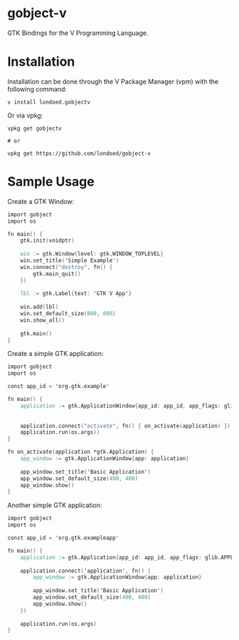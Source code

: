 # gobject-v
GTK Bindings for the V Programming Language.

# Installation
Installation can be done through the V Package Manager (vpm) with the following command:
```
v install londoed.gobjectv
```
Or via vpkg:
```
vpkg get gobjectv

# or

vpkg get https://github.com/londoed/gobject-v
```
# Sample Usage
Create a GTK Window:

```V
import gobject
import os

fn main() {
    gtk.init(voidptr)
    
    win := gtk.Window{level: gtk.WINDOW_TOPLEVEL}
    win.set_title('Simple Example')
    win.connect("destroy", fn() {
        gtk.main_quit()
    })
    
    lbl := gtk.Label{text: 'GTK V App'}
    
    win.add(lbl)
    win.set_default_size(800, 800)
    win.show_all()
    
    gtk.main()
}
```

Create a simple GTK application:

```V
import gobject
import os

const app_id = 'org.gtk.example'

fn main() {
    application := gtk.ApplicationWindow{app_id: app_id, app_flags: glib.APPLICATION_FLAGS_NONE}
    
    
    application.connect("activate", fn() { on_activate(application) })
    application.run(os.args))
}

fn on_activate(application *gtk.Application) {
    app_window := gtk.ApplicationWindow{app: application}
    
    app_window.set_title('Basic Application')
    app_window.set_default_size(400, 400)
    app_window.show()
}
```

Another simple GTK application:

```V
import gobject
import os

const app_id = 'org.gtk.exampleapp'

fn main() {
    application := gtk.Application{app_id: app_id, app_flags: glib.APPLICATION_FLAGS_NONE}
    
    application.connect('application', fn() {
        app_window := gtk.ApplicationWindow{app: application}
        
        app_window.set_title('Basic Application')
        app_window.set_default_size(400, 400)
        app_window.show()
    })
    
    application.run(os.args)
}
```
